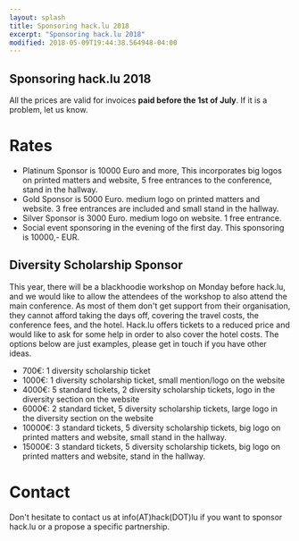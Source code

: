 ```yaml
---
layout: splash
title: Sponsoring hack.lu 2018
excerpt: "Sponsoring hack.lu 2018"
modified: 2018-05-09T19:44:38.564948-04:00
---
```



Sponsoring hack.lu 2018
-----------------------

All the prices are valid for invoices **paid before the 1st of July**. If it is a problem, let us know.

Rates
=====

- Platinum Sponsor is 10000 Euro and more, This incorporates big logos on printed matters and website, 5 free entrances to the conference, stand in the hallway.
- Gold Sponsor is 5000 Euro. medium logo on printed matters and website.  3 free entrances are included and small stand in the hallway.
- Silver Sponsor is 3000 Euro. medium logo on website. 1 free entrance.
- Social event sponsoring in the evening of the first day. This sponsoring is 10000,- EUR.

Diversity Scholarship Sponsor
-----------------------------

This year, there will be a blackhoodie workshop on Monday before hack.lu, and we would like to allow the attendees of the workshop to also attend the main conference. As most of them don't get support from their organisation, they cannot afford taking the days off, covering the travel costs, the conference fees, and the hotel.
Hack.lu offers tickets to a reduced price and would like to ask for some help in order to also cover the hotel costs. 
The options below are just examples, please get in touch if you have other ideas.

- 700€: 1 diversity scholarship ticket
- 1000€: 1 diversity scholarship ticket, small mention/logo on the website
- 4000€: 5 standard tickets, 2 diversity scholarship tickets, logo in the diversity section on the website
- 6000€: 2 standard ticket, 5 diversity scholarship tickets, large logo in the diversity section on the website
- 10000€: 3 standard tickets, 5 diversity scholarship tickets, big logo on printed matters and website, small stand in the hallway.
- 15000€: 3 standard tickets, 5 diversity scholarship tickets, big logo on printed matters and website, stand in the hallway.

Contact
=======

Don't hesitate to contact us at info(AT)hack(DOT)lu if you want to sponsor hack.lu or a propose a specific partnership.

